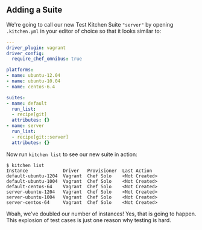## Adding a Suite

We're going to call our new Test Kitchen Suite `"server"` by opening `.kitchen.yml` in your editor of choice so that it looks similar to:

```yaml
---
driver_plugin: vagrant
driver_config:
  require_chef_omnibus: true

platforms:
- name: ubuntu-12.04
- name: ubuntu-10.04
- name: centos-6.4

suites:
- name: default
  run_list:
  - recipe[git]
  attributes: {}
- name: server
  run_list:
  - recipe[git::server]
  attributes: {}
```

Now run `kitchen list` to see our new suite in action:

```
$ kitchen list
Instance             Driver   Provisioner  Last Action
default-ubuntu-1204  Vagrant  Chef Solo    <Not Created>
default-ubuntu-1004  Vagrant  Chef Solo    <Not Created>
default-centos-64    Vagrant  Chef Solo    <Not Created>
server-ubuntu-1204   Vagrant  Chef Solo    <Not Created>
server-ubuntu-1004   Vagrant  Chef Solo    <Not Created>
server-centos-64     Vagrant  Chef Solo    <Not Created>
```

Woah, we've doubled our number of instances! Yes, that is going to happen. This explosion of test cases is just one reason why testing is hard.
